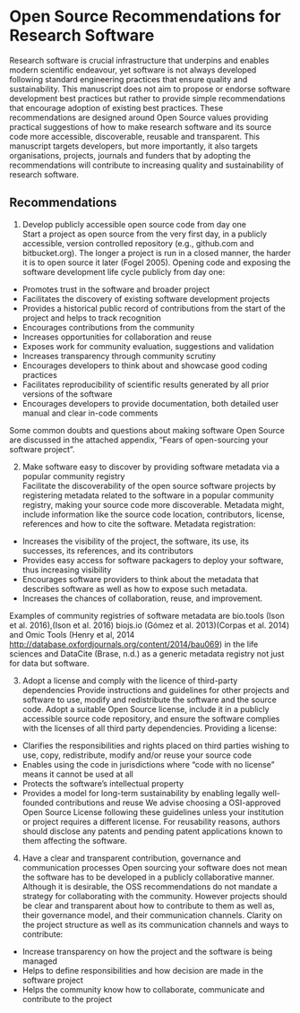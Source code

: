 # Open Source Recommendations for Research Software

Research software is crucial infrastructure that underpins and enables modern scientific endeavour, yet software is not always developed following standard engineering practices that ensure quality and sustainability. This manuscript does not aim to propose or endorse software development best practices but rather to provide simple recommendations that encourage adoption of existing best practices. These recommendations are designed around Open Source values providing practical suggestions of how to make research software and its source code more accessible, discoverable, reusable and transparent. This manuscript targets developers, but more importantly, it also targets organisations, projects, journals and funders that by adopting the recommendations will contribute to increasing quality and sustainability of research software.

## Recommendations

1. Develop publicly accessible open source code from day one  
Start a project as open source from the very first day, in a publicly accessible, version controlled repository (e.g., github.com and bitbucket.org). The longer a project is run in a closed manner, the harder it is to open source it later (Fogel 2005). Opening code and exposing the software development life cycle publicly from day one:
  - Promotes trust in the software and broader project
  - Facilitates the discovery of existing software development projects
  - Provides a historical public record of contributions from the start of the project and helps to track recognition
  - Encourages contributions from the community 
  - Increases opportunities for  collaboration and reuse
  - Exposes work for community evaluation, suggestions and validation
  - Increases transparency through community scrutiny
  - Encourages developers to think about and showcase good coding practices
  - Facilitates reproducibility of scientific results generated by all prior versions of the software
  - Encourages developers to provide documentation, both detailed user manual and clear in-code comments
  
  Some common doubts and questions about making software Open Source are discussed in the attached appendix, “Fears of open-sourcing your software project”.

2. Make software easy to discover by providing software metadata via a popular community registry  
Facilitate the discoverability of the open source software projects by registering metadata related to the software in a popular community registry, making your source code more discoverable. Metadata might, include information like the source code location, contributors, license, references and how to cite the software. Metadata registration:

  - Increases the visibility of the project, the software, its use, its successes, its references, and its contributors
  - Provides easy access for software packagers to deploy your software, thus increasing visibility
  - Encourages software providers to think about the metadata that describes software as well as how to expose such metadata.
  - Increases the chances of collaboration, reuse, and improvement.

  Examples of community registries of software metadata are bio.tools (Ison et al. 2016),(Ison et al. 2016) biojs.io (Gómez et al. 2013)(Corpas et al. 2014) and Omic Tools (Henry et al, 2014  http://database.oxfordjournals.org/content/2014/bau069) in the life sciences and DataCite (Brase, n.d.) as a generic metadata registry not just for data but software.
  
3. Adopt a license and comply with the licence of third-party dependencies
Provide instructions and guidelines for other projects and software to use, modify and redistribute the software and the source code. Adopt a suitable Open Source license, include it in a publicly accessible source code repository, and ensure the software complies with the licenses of all third party dependencies. Providing a license: 
  - Clarifies the responsibilities and rights placed on third parties wishing to use, copy, redistribute, modify and/or reuse your source code
  - Enables using the code in jurisdictions where “code with no license” means it cannot be used at all
  - Protects the software’s intellectual property
  - Provides a model for long-term sustainability by enabling legally well-founded contributions and reuse
  We advise choosing a OSI-approved Open Source License following these guidelines unless your institution or project requires a different license. For reusability reasons, authors should disclose any patents and pending patent applications known to them affecting the software.
  
4. Have a clear and transparent contribution, governance and communication processes
Open sourcing your software does not mean the software has to be developed in a publicly collaborative manner. Although it is desirable, the OSS recommendations do not mandate a strategy for collaborating with the community. However projects should be clear and transparent about how to contribute to them as well as, their governance model, and their communication channels. Clarity on the project structure as well as its communication channels and ways to contribute:
  - Increase transparency on how the project and the software is being managed
  - Helps to define responsibilities and how decision are made in the software project
  - Helps the community know how to collaborate, communicate and contribute to the project


